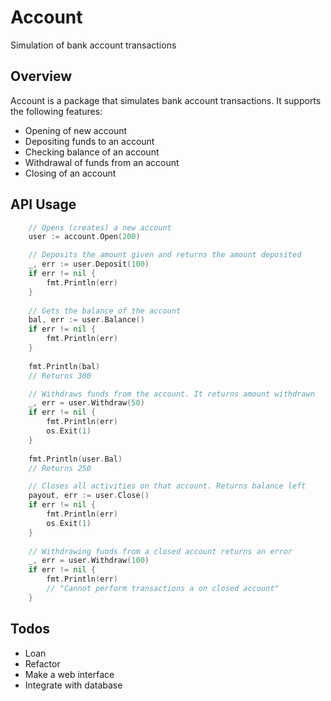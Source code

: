 # Account
Simulation of bank account transactions

## Overview
Account is a package that simulates bank account transactions. It supports the following features: 
- Opening of new account
- Depositing funds to an account
- Checking balance of an account
- Withdrawal of funds from an account
- Closing of an account

## API Usage 
```go
    // Opens (creates) a new account
    user := account.Open(200)

    // Deposits the amount given and returns the amount deposited
    _, err := user.Deposit(100)
	if err != nil {
		fmt.Println(err)
    }
    
    // Gets the balance of the account
    bal, err := user.Balance()
	if err != nil {
		fmt.Println(err)
    }
    
    fmt.Println(bal)
    // Returns 300

    // Withdraws funds from the account. It returns amount withdrawn
    _, err = user.Withdraw(50)
	if err != nil {
		fmt.Println(err)
		os.Exit(1)
    }
    
    fmt.Println(user.Bal)
    // Returns 250

    // Closes all activities on that account. Returns balance left
    payout, err := user.Close()
	if err != nil {
		fmt.Println(err)
		os.Exit(1)
    }
    
    // Withdrawing funds from a closed account returns an error
    _, err = user.Withdraw(100)
	if err != nil {
		fmt.Println(err)
        // "Cannot perform transactions a on closed account"
    }
```


## Todos
- Loan
- Refactor
- Make a web interface
- Integrate with database